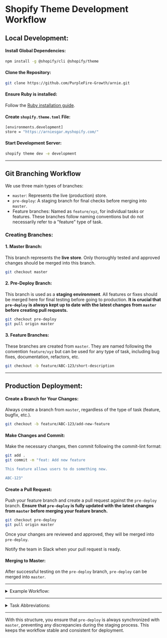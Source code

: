 
# Shopify Theme Development Workflow

## Local Development:

#### Install Global Dependencies:
```bash
npm install -g @shopify/cli @shopify/theme
```

#### Clone the Repository:
```bash
git clone https://github.com/PurpleFire-Growth/arnie.git
```

#### Ensure Ruby is installed:
Follow the [Ruby installation guide](https://www.ruby-lang.org/en/documentation/installation/).

#### Create `shopify.theme.toml` File:
```bash
[environments.development]
store = "https://arniesgar.myshopify.com/"
```

#### Start Development Server:
```bash
shopify theme dev -e development
```

---

## Git Branching Workflow

We use three main types of branches:

- `master`: Represents the live (production) store.
- `pre-deploy`: A staging branch for final checks before merging into `master`.
- Feature branches: Named as `feature/xyz`, for individual tasks or features. These branches follow naming conventions but do not necessarily refer to a "feature" type of task.

### Creating Branches:

#### 1. **Master Branch:**
This branch represents the **live store**. Only thoroughly tested and approved changes should be merged into this branch.
```bash
git checkout master
```

#### 2. **Pre-Deploy Branch:**
This branch is used as a **staging environment**. All features or fixes should be merged here for final testing before going to production. **It is crucial that `pre-deploy` is always kept up to date with the latest changes from `master` before creating pull requests.**
```bash
git checkout pre-deploy
git pull origin master
```

#### 3. **Feature Branches:**
These branches are created from `master`. They are named following the convention `feature/xyz` but can be used for any type of task, including bug fixes, documentation, refactors, etc.
```bash
git checkout -b feature/ABC-123/short-description
```

---

## Production Deployment:

#### Create a Branch for Your Changes:
Always create a branch from `master`, regardless of the type of task (feature, bugfix, etc.).
```bash
git checkout -b feature/ABC-123/add-new-feature
```

#### Make Changes and Commit:
Make the necessary changes, then commit following the commit-lint format:
```bash
git add .
git commit -m "feat: Add new feature

This feature allows users to do something new.

ABC-123"
```

#### Create a Pull Request:
Push your feature branch and create a pull request against the `pre-deploy` branch. **Ensure that `pre-deploy` is fully updated with the latest changes from `master` before merging your feature branch.**
```bash
git checkout pre-deploy
git pull origin master
```

Once your changes are reviewed and approved, they will be merged into `pre-deploy`.

Notify the team in Slack when your pull request is ready.

#### Merging to Master:
After successful testing on the `pre-deploy` branch, `pre-deploy` can be merged into `master`.

---

<details>
<summary>Example Workflow:</summary>

1. **Create a Feature Branch from Master:**
```bash
git checkout -b feature/ABC-123/add-product-carousel
```

2. **Make Your Changes:**

Edit the code, then commit using the following format:
```bash
git add .
git commit -m "feat: Add product carousel

Implemented a new product carousel on the homepage to enhance the user experience.

ABC-123"
```

3. **Push the Feature Branch:**
```bash
git push origin feature/ABC-123/add-product-carousel
```

4. **Create a Pull Request:**
Ensure `pre-deploy` is up to date with `master`:
```bash
git checkout pre-deploy
git pull origin master
```

Then create a pull request to merge `feature/ABC-123/add-product-carousel` into `pre-deploy`. After review and approval, it will be merged into `pre-deploy`.

5. **Merge into Master:**
Once testing is complete on the `pre-deploy` branch, create a pull request to merge `pre-deploy` into `master`.

</details>

---

<details>
<summary>Task Abbreviations:</summary>

- `feat`: New feature
- `fix`: Bug fix
- `docs`: Documentation changes
- `style`: Non-functional changes (formatting, etc.)
- `refactor`: Code refactoring
- `perf`: Performance improvements
- `test`: Adding or correcting tests
- `chore`: Updates to build processes or auxiliary tools

</details>

---

With this structure, you ensure that `pre-deploy` is always synchronized with `master`, preventing any discrepancies during the staging process. This keeps the workflow stable and consistent for deployment.
